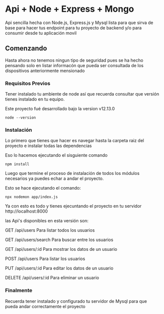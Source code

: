 # Api + Node + Express + Mongo

Api sencilla hecha con Node.js, Express.js y Mysql lista para que sirva de base para hacer tus endpoint para tu proyecto de backend y/o para consumir desde tu aplicación movil 

## Comenzando

Hasta ahora no tenemos ningun tipo de seguridad pues se ha hecho pensando solo en listar informacón que pueda ser consultada de los dispositivos anteriormente mensionado

### Requisitos Previos

Tener instalado tu ambiente de node así que recuerda consultar que versión tienes instalado en tu equipo.

Este proyecto fué desarrollado bajo la version v12.13.0

```
node --version
```

### Instalación

Lo primero que tienes que hacer es navegar hasta la carpeta raiz del proyecto e instalar todas las dependencias

Eso lo hacemos ejecutando el sisguiente comando

```
npm install
```

Luego que termine el proceso de instalación de todos los módulos necesarios ya puedes echar a andar el proyecto.

Esto se hace ejecutando el comando:

```
npx nodemon app/index.js
```

Ya con esto es todo y tienes ejecuntando el proyecto en tu servidor http://localhost:8000

las Api's disponibles en esta versión son:

GET /api/users
Para listar todos los usuarios

GET /api/users/search
Para buscar entre los usuarios

GET /api/users/:id
Para mostrar los datos de un usuario

POST /api/users
Para listar los usuarios

PUT /api/users/:id
Para editar los datos de un usuario

DELETE /api/users/:id
Para eliminar un usuario

### Finalmente

Recuerda tener instalado y configurado tu servidor de Mysql para que pueda andar correctamente el proyecto